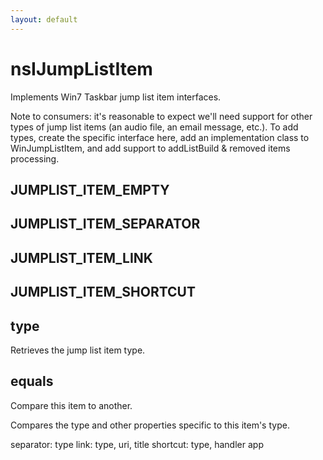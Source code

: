 ```yaml
---
layout: default
---
```


# nsIJumpListItem #

Implements Win7 Taskbar jump list item interfaces.

Note to consumers: it's reasonable to expect we'll need support for other types
of jump list items (an audio file, an email message, etc.). To add types,
create the specific interface here, add an implementation class to WinJumpListItem,
and add support to addListBuild & removed items processing.



## JUMPLIST_ITEM_EMPTY ##

## JUMPLIST_ITEM_SEPARATOR ##

## JUMPLIST_ITEM_LINK ##

## JUMPLIST_ITEM_SHORTCUT ##

## type ##

Retrieves the jump list item type.


## equals ##

Compare this item to another.

Compares the type and other properties specific to this item's
type.

separator: type
link: type, uri, title
shortcut: type, handler app

